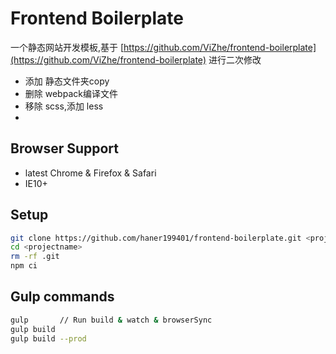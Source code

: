 
# Frontend Boilerplate
一个静态网站开发模板,基于 [https://github.com/ViZhe/frontend-boilerplate](https://github.com/ViZhe/frontend-boilerplate) 进行二次修改
 - 添加 静态文件夹copy
 - 删除 webpack编译文件
 - 移除 scss,添加 less
 - 
## Browser Support

* latest Chrome & Firefox & Safari
* IE10+

## Setup

```bash
git clone https://github.com/haner199401/frontend-boilerplate.git <projectname>
cd <projectname>
rm -rf .git
npm ci
```

## Gulp commands

```bash
gulp       // Run build & watch & browserSync
gulp build
gulp build --prod
```
